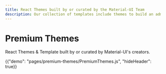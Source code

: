 ```yaml
---
title: React Themes built by or curated by the Material-UI Team
description: Our collection of templates include themes to build an admin, dashboard, landing page, e-commerce site, application, and more.
---
```


# Premium Themes

<p class="description">React Themes & Template built by or curated by Material-UI's creators.</p>

{{"demo": "pages/premium-themes/PremiumThemes.js", "hideHeader": true}}
